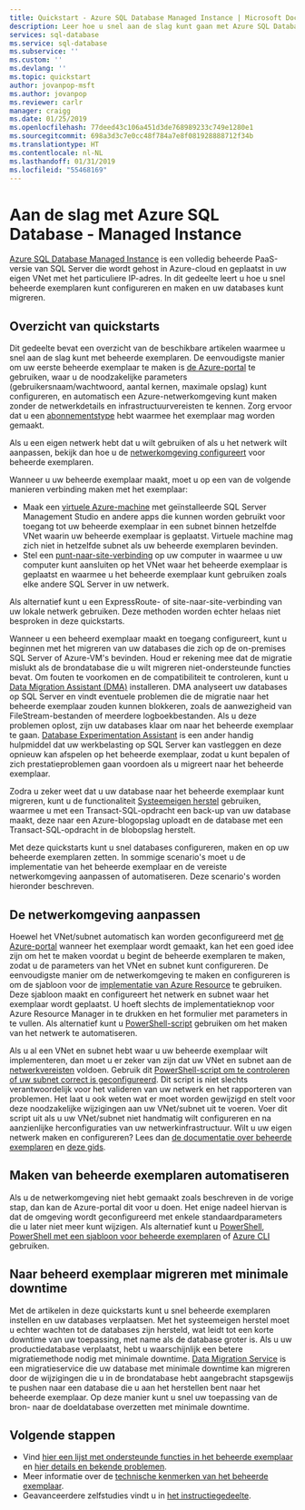 ```yaml
---
title: Quickstart - Azure SQL Database Managed Instance | Microsoft Docs
description: Leer hoe u snel aan de slag kunt gaan met Azure SQL Database - Managed Instance
services: sql-database
ms.service: sql-database
ms.subservice: ''
ms.custom: ''
ms.devlang: ''
ms.topic: quickstart
author: jovanpop-msft
ms.author: jovanpop
ms.reviewer: carlr
manager: craigg
ms.date: 01/25/2019
ms.openlocfilehash: 77deed43c106a451d3de768989233c749e1280e1
ms.sourcegitcommit: 698a3d3c7e0cc48f784a7e8f081928888712f34b
ms.translationtype: HT
ms.contentlocale: nl-NL
ms.lasthandoff: 01/31/2019
ms.locfileid: "55468169"
---
```

# <a name="getting-started-with-azure-sql-database-managed-instance"></a>Aan de slag met Azure SQL Database - Managed Instance

[Azure SQL Database Managed Instance](sql-database-managed-instance-index.yml) is een volledig beheerde PaaS-versie van SQL Server die wordt gehost in Azure-cloud en geplaatst in uw eigen VNet met het particuliere IP-adres. In dit gedeelte leert u hoe u snel beheerde exemplaren kunt configureren en maken en uw databases kunt migreren.

## <a name="quickstart-overview"></a>Overzicht van quickstarts

Dit gedeelte bevat een overzicht van de beschikbare artikelen waarmee u snel aan de slag kunt met beheerde exemplaren. De eenvoudigste manier om uw eerste beheerde exemplaar te maken is [de Azure-portal](sql-database-managed-instance-get-started.md) te gebruiken, waar u de noodzakelijke parameters (gebruikersnaam/wachtwoord, aantal kernen, maximale opslag) kunt configureren, en automatisch een Azure-netwerkomgeving kunt maken zonder de netwerkdetails en infrastructuurvereisten te kennen. Zorg ervoor dat u een [abonnementstype](sql-database-managed-instance-resource-limits.md#supported-subscription-types) hebt waarmee het exemplaar mag worden gemaakt.

Als u een eigen netwerk hebt dat u wilt gebruiken of als u het netwerk wilt aanpassen, bekijk dan hoe u de [ netwerkomgeving configureert](#configure-network-environment) voor beheerde exemplaren.

Wanneer u uw beheerde exemplaar maakt, moet u op een van de volgende manieren verbinding maken met het exemplaar:

* Maak een [virtuele Azure-machine](sql-database-managed-instance-configure-vm.md) met geïnstalleerde SQL Server Management Studio en andere apps die kunnen worden gebruikt voor toegang tot uw beheerde exemplaar in een subnet binnen hetzelfde VNet waarin uw beheerde exemplaar is geplaatst. Virtuele machine mag zich niet in hetzelfde subnet als uw beheerde exemplaren bevinden.
* Stel een [punt-naar-site-verbinding](sql-database-managed-instance-configure-p2s.md) op uw computer in waarmee u uw computer kunt aansluiten op het VNet waar het beheerde exemplaar is geplaatst en waarmee u het beheerde exemplaar kunt gebruiken zoals elke andere SQL Server in uw netwerk.

Als alternatief kunt u een ExpressRoute- of site-naar-site-verbinding van uw lokale netwerk gebruiken. Deze methoden worden echter helaas niet besproken in deze quickstarts.

Wanneer u een beheerd exemplaar maakt en toegang configureert, kunt u beginnen met het migreren van uw databases die zich op de on-premises SQL Server of Azure-VM's bevinden. Houd er rekening mee dat de migratie mislukt als de brondatabase die u wilt migreren niet-ondersteunde functies bevat. Om fouten te voorkomen en de compatibiliteit te controleren, kunt u [Data Migration Assistant (DMA)](https://www.microsoft.com/download/details.aspx?id=53595) installeren. DMA analyseert uw databases op SQL Server en vindt eventuele problemen die de migratie naar het beheerde exemplaar zouden kunnen blokkeren, zoals de aanwezigheid van FileStream-bestanden of meerdere logboekbestanden. Als u deze problemen oplost, zijn uw databases klaar om naar het beheerde exemplaar te gaan. [Database Experimentation Assistant](https://blogs.msdn.microsoft.com/datamigration/2018/08/06/release-database-experimentation-assistant-dea-v2-6/) is een ander handig hulpmiddel dat uw werkbelasting op SQL Server kan vastleggen en deze opnieuw kan afspelen op het beheerde exemplaar, zodat u kunt bepalen of zich prestatieproblemen gaan voordoen als u migreert naar het beheerde exemplaar.

Zodra u zeker weet dat u uw database naar het beheerde exemplaar kunt migreren, kunt u de functionaliteit [Systeemeigen herstel](sql-database-managed-instance-get-started-restore.md) gebruiken, waarmee u met een Transact-SQL-opdracht een back-up van uw database maakt, deze naar een Azure-blogopslag uploadt en de database met een Transact-SQL-opdracht in de blobopslag herstelt.

Met deze quickstarts kunt u snel databases configureren, maken en op uw beheerde exemplaren zetten. In sommige scenario's moet u de implementatie van het beheerde exemplaar en de vereiste netwerkomgeving aanpassen of automatiseren. Deze scenario's worden hieronder beschreven.

## <a name="customizing-network-environment"></a>De netwerkomgeving aanpassen

Hoewel het VNet/subnet automatisch kan worden geconfigureerd met [de Azure-portal](sql-database-managed-instance-get-started.md) wanneer het exemplaar wordt gemaakt, kan het een goed idee zijn om het te maken voordat u begint de beheerde exemplaren te maken, zodat u de parameters van het VNet en subnet kunt configureren. De eenvoudigste manier om de netwerkomgeving te maken en configureren is om de sjabloon voor de [implementatie van Azure Resource](sql-database-managed-instance-create-vnet-subnet.md) te gebruiken. Deze sjabloon maakt en configureert het netwerk en subnet waar het exemplaar wordt geplaatst. U hoeft slechts de implementatieknop voor Azure Resource Manager in te drukken en het formulier met parameters in te vullen. Als alternatief kunt u [PowerShell-script](https://www.powershellmagazine.com/2018/07/23/configuring-azure-environment-to-set-up-azure-sql-database-managed-instance-preview/) gebruiken om het maken van het netwerk te automatiseren.

Als u al een VNet en subnet hebt waar u uw beheerde exemplaar wilt implementeren, dan moet u er zeker van zijn dat uw VNet en subnet aan de [netwerkvereisten](sql-database-managed-instance-connectivity-architecture.md#network-requirements) voldoen. Gebruik dit [PowerShell-script om te controleren of uw subnet correct is geconfigureerd](sql-database-managed-instance-configure-vnet-subnet.md). Dit script is niet slechts verantwoordelijk voor het valideren van uw netwerk en het rapporteren van problemen. Het laat u ook weten wat er moet worden gewijzigd en stelt voor deze noodzakelijke wijzigingen aan uw VNet/subnet uit te voeren. Voer dit script uit als u uw VNet/subnet niet handmatig wilt configureren en na aanzienlijke herconfiguraties van uw netwerkinfrastructuur. Wilt u uw eigen netwerk maken en configureren? Lees dan [de documentatie over beheerde exemplaren](sql-database-managed-instance-connectivity-architecture.md) en [deze gids](https://medium.com/azure-sqldb-managed-instance/the-ultimate-guide-for-creating-and-configuring-azure-sql-managed-instance-environment-91ff58c0be01).

## <a name="automating-creation-of-managed-instance"></a>Maken van beheerde exemplaren automatiseren

 Als u de netwerkomgeving niet hebt gemaakt zoals beschreven in de vorige stap, dan kan de Azure-portal dit voor u doen. Het enige nadeel hiervan is dat de omgeving wordt geconfigureerd met enkele standaardparameters die u later niet meer kunt wijzigen. Als alternatief kunt u [PowerShell](https://blogs.msdn.microsoft.com/sqlserverstorageengine/2018/06/27/quick-start-script-create-azure-sql-managed-instance-using-powershell/), [PowerShell met een sjabloon voor beheerde exemplaren](scripts/sql-managed-instance-create-powershell-azure-resource-manager-template.md) of [Azure CLI](https://blogs.msdn.microsoft.com/sqlserverstorageengine/2018/11/14/create-azure-sql-managed-instance-using-azure-cli/) gebruiken.

## <a name="migrating-to-managed-instance-with-minimal-downtime"></a>Naar beheerd exemplaar migreren met minimale downtime

Met de artikelen in deze quickstarts kunt u snel beheerde exemplaren instellen en uw databases verplaatsen. Met het systeemeigen herstel moet u echter wachten tot de databases zijn hersteld, wat leidt tot een korte downtime van uw toepassing, met name als de database groter is. Als u uw productiedatabase verplaatst, hebt u waarschijnlijk een betere migratiemethode nodig met minimale downtime. [Data Migration Service](https://docs.microsoft.com/azure/dms/tutorial-sql-server-to-managed-instance?toc=/azure/sql-database/toc.json) is een migratieservice die uw database met minimale downtime kan migreren door de wijzigingen die u in de brondatabase hebt aangebracht stapsgewijs te pushen naar een database die u aan het herstellen bent naar het beheerde exemplaar. Op deze manier kunt u snel uw toepassing van de bron- naar de doeldatabase overzetten met minimale downtime.

## <a name="next-steps"></a>Volgende stappen

* Vind [hier een lijst met ondersteunde functies in het beheerde exemplaar](sql-database-features.md) en [hier details en bekende problemen](sql-database-managed-instance-transact-sql-information.md). 
* Meer informatie over de [technische kenmerken van het beheerde exemplaar](sql-database-managed-instance-resource-limits.md#instance-level-resource-limits). 
* Geavanceerdere zelfstudies vindt u in [het instructiegedeelte](sql-database-howto-managed-instance.md). 
